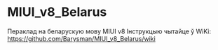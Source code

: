 # MIUI_v8_Belarus
Пераклад на беларускую мову MIUI v8
Інструкцыю чытайце ў WiKi: https://github.com/Barysman/MIUI_v8_Belarus/wiki
